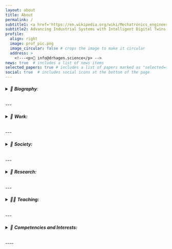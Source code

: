 ```yaml
---
layout: about
title: About
permalink: /
subtitle1: <a href='https://en.wikipedia.org/wiki/Mechatronics_engineering'>Mechatronics Wizard</a> | <strong>Ph.D.</strong> 
subtitle2: Advancing Industrial Systems with Intelligent Digital Twins.
profile:
  align: right
  image: prof_pic.png
  image_circular: false # crops the image to make it circular
  address: >
    <!---<p>📧 info@drhagen.science</p> -->
news: true  # includes a list of news items
selected_papers: true # includes a list of papers marked as "selected={true}"
social: true  # includes social icons at the bottom of the page 
---
```

<h6>
<details><summary>📝 <strong>Biography</strong>: </summary>
<br>
Daniel is a curious, ambitious, conscientious interdisciplinary engineer, educator, scientist, and reserve officer passionate about Intelligent Mechatronics, innovation, R&D, management, and leadership. 
<br>
After completing compulsory military service, he gained relevant leadership experience through his career and courses in the Norwegian Armed Forces. Daniel graduated with a Master’s degree in 2014 based on his trade certificate in automation mechanics (2009) and successfully defended his Ph.D. in 2020. 
<br>
Before starting a joint Ph.D. education in 2016, he worked for two years with offshore drilling equipment control systems worldwide, both in the test and commissioning phases and during operation. Between 2020 and 2022, before starting working full-time as an associate professor in Mechatronics, he worked as a senior R&D engineer responsible for the control systems of offshore lifting and handling equipment such as 3D compensated knuckle-boom cranes for offshore wind service vessels.
</details>
</h6> 
---
<h6>
<details><summary>💼 <strong>Work:</strong></summary>
<br>
<ul style="list-style-type: square;">
  <li>Associate Professor in Mechatronics <strong>|</strong> <a href='https://www.uia.no/kk/profil/danielh'>University of Agder</a></li>
      <ul style="list-style-type: circle;">
      <li>Head of <a href='https://motion-lab.no/'>The Norwegian Motion Labratory</a></li>
      <li>Member of The Faculty's Research Committee <strong>|</strong> <a href='https://www.uia.no/en/about-uia/faculties/faculty-of-engineering-and-science'>Faculty of Engineering and Science</a></li>
    </ul>
  <li>Chief Scientist <strong>|</strong> <a href='https://twilligent.io/'>Twilligent AS</a></li>
</ul>
</details>
</h6>
---
<h6>
<details><summary>🍻 <strong>Society:</strong></summary>
<br>
<ul style="list-style-type: square;">
  <li>Head of <a href='https://nsom.no'>The Norwegian Society of Mechatronics</a></li>
</ul>
</details>
</h6>
---
<h6>
<details><summary>🔬 <strong>Research:</strong></summary>
<br>
<ul style="list-style-type: square;">
  <li><a href='https://hagenmek.github.io/al-folio/blog/'>Intelligent Mechatronics</a> <strong>|</strong> Sense-Think-Act</li>
    A research collaboration between experts in Mechatronics and AI (<a href='https://cair.uia.no/'>CAIR - Center for Artificial Intelligence Research</a>) with focus on developing intelligent methods for designing and operating Industrial Mechatronics systems (machines).
  <li><a href='https://www.uia.no/en/research/priority-research-centres/top-research-centre-mechatronics-trcm'>Top Research Centre Mechatronics (TRCM)</a></li>
    One of six Priority research centres at the University of Agder where I am involved in the following research groups:
    <ul style="list-style-type: circle;">
      <li>Robotics, Vision and Control</li>
      <li>Intelligent Monitoring</li>
      <li>Machine Design</li>
    </ul>
  <li><a href='https://www.uia.no/en/research/teknologi-og-realfag/systems-engineering-and-modelling'>Systems engineering and modelling</a></li>
    Research group at the Department of Information and communication technology.
</ul>
</details>
</h6>
---
<h6>
<details><summary>👨‍🏫 <strong>Teaching:</strong></summary>
<br>
Involved in <a href='https://hagenmek.github.io/al-folio/teaching/'>Teaching</a> the following Mechatronics courses:
<ul style="list-style-type: square;">
  <li>Robotics and Instrumentation</li>
  <li>Programming for Intelligent Robotics and Industrial systems</li>
  <li>Design of Industrial Mechatronic Systems</li> 
  <li>Advanced Robotics</li> 
</ul>  
</details>
</h6> 
---
<h6>
<details><summary>🎒 <strong>Competencies and Interests:</strong></summary>
<br>
<ul style="list-style-type: square;">
  <li>Digital Twins</li>
  <li>Digital Tools for Automated Design</li>
  <li>Machine Vision</li>
  <li>Perception</li>
  <li>Real-time Localization & 3D Mapping</li>
  <li>Autonmous Navigation, Motion Planning & Control</li>
  <li>Applied AI/ML <strong>|</strong> <a href='https://www.ros.org/'>Physics Informed Machine Learning, YOLO object detection</a></li>
  <li>Self-diagnostics</li>
  <li>Electro-hydraulic Actuation Systems <strong>|</strong> <a href='https://www.ros.org/'>Fluid power, Electric drives, Motion control</a></li>
  <li>Robotics and Automation <strong>|</strong> <a href='https://www.ros.org/'>Mobile Robots and Manipulators</a></li>
  <li>Offshore Lifting and Load-handling Equipment <strong>|</strong> <a href='https://www.ros.org/'>3D Motion Compensation</a></li>
  <li>Real-time Embedded Systems and Communications <strong>|</strong>  <a href='https://www.beckhoff.com/en-en/products/automation/twincat/'> TwinCAT and EtherCAT</a></li>
  <li>Programming and Software Development <strong>|</strong> <a href='https://www.ros.org/'>PLC, ROS2, C++, MATLAB, Python, Rust</a></li>
  <li>Autonomous Systems <strong>|</strong> <a href='https://www.uia.no/en'>Sense-Think-Act</a></li>
  <li>Sensor Fusion</li> 
  <li>Systems Engineering</li>               
  <li>Model-based Design <strong>|</strong>  <a href='https://www.uia.no/en'>MATLAB/Simulink</a></li>
  <li>Simulation-based Optimization</li>
</ul> 
</details>
</h6>
----

<!--- Write your biography here. Tell the world about yourself. Link to your favorite [subreddit](http://reddit.com). You can put a picture in, too. The code is already in, just name your picture `prof_pic.jpg` and put it in the `img/` folder.

Put your address / P.O. box / other info right below your picture. You can also disable any these elements by editing `profile` property of the YAML header of your `_pages/about.md`. Edit `_bibliography/papers.bib` and Jekyll will render your [publications page](/al-folio/publications/) automatically.

Link to your social media connections, too. This theme is set up to use [Font Awesome icons](http://fortawesome.github.io/Font-Awesome/) and [Academicons](https://jpswalsh.github.io/academicons/), like the ones below. Add your Facebook, Twitter, LinkedIn, Google Scholar, or just disable all of them. -->
